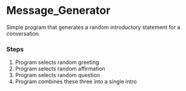 # Message_Generator
Simple program that generates a random introductory statement for a conversation

### Steps
1. Program selects random greeting
2. Program selects random affirmation
3. Program selects random question
4. Program combines these three into a single intro
